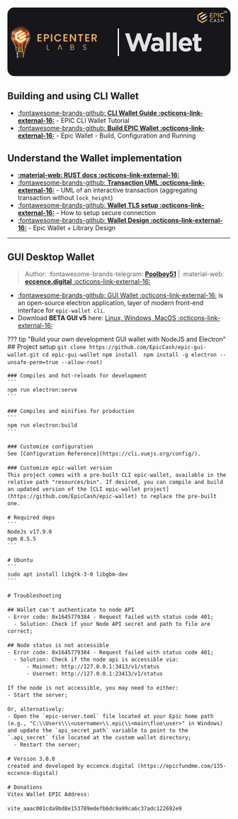 #
![img](../assets/wallet-header.png)

## Building and using CLI Wallet
- [:fontawesome-brands-github: **CLI Wallet Guide :octicons-link-external-16:**](https://github.com/EpicCash/documentation/wiki/Epic-wallet) - EPIC CLI Wallet Tutorial
- [:fontawesome-brands-github: **Build EPIC Wallet :octicons-link-external-16:**](https://github.com/EpicCash/epic-wallet/blob/master/doc/build.md) - Epic Wallet - Build, Configuration and Running

## Understand the Wallet implementation
- [**:material-web: RUST docs :octicons-link-external-16:**](https://docs.epic-radar.com/epic_wallet)
- [:fontawesome-brands-github: **Transaction UML :octicons-link-external-16:**](https://github.com/EpicCash/epic/blob/master/doc/wallet/transaction/basic-transaction-wf.png) - UML of an interactive transaction (aggregating transaction without `lock_height`)
- [:fontawesome-brands-github: **Wallet TLS setup :octicons-link-external-16:**](https://github.com/EpicCash/epic-wallet/blob/master/doc/tls-setup.md) - How to setup secure connection
- [:fontawesome-brands-github: **Wallet Design :octicons-link-external-16:**](https://github.com/EpicCash/epic-wallet/blob/emoji/doc/design/design.md) - Epic Wallet + Library Design

---

## GUI Desktop Wallet
> Author: :fontawesome-brands-telegram: [**Poolboy51**](https://t.me/poolboy51) | :material-web: [**eccence.digital** :octicons-link-external-16:](https://www.eccence.digital/)


- [:fontawesome-brands-github: GUI Wallet :octicons-link-external-16:](https://github.com/EpicCash/epic-gui-wallet) 
is an open-source electron application, layer of modern front-end interface for `epic-wallet cli`.
- Download **BETA GUI v5** here: [Linux, Windows, MacOS :octicons-link-external-16:](https://github.com/EpicCash/epic-gui-wallet/releases/tag/v5.0.2-beta) 

??? tip "Build your own development GUI wallet with NodeJS and Electron"
    ## Project setup
    ```
    git clone https://github.com/EpicCash/epic-gui-wallet.git
    cd epic-gui-wallet
    npm install 
    npm install -g electron --unsafe-perm=true --allow-root)
    ```
    
    ### Compiles and hot-reloads for development
    ```
    npm run electron:serve
    ```
    
    ### Compiles and minifies for production
    ```
    npm run electron:build
    ```
    
    ### Customize configuration
    See [Configuration Reference](https://cli.vuejs.org/config/).
    
    ### Customize epic-wallet version
    This project comes with a pre-built CLI epic-wallet, available in the relative path "resources/bin". If desired, you can compile and build an updated version of the [CLI epic-wallet project](https://github.com/EpicCash/epic-wallet) to replace the pre-built one.
    
    # Required deps
    ```
    NodeJs v17.9.0
    npm 8.5.5
    ```
    
    # Ubuntu
    ```
    sudo apt install libgtk-3-0 libgbm-dev
    ```
    
    # Troubleshooting
    
    ## Wallet can't authenticate to node API
    - Error code: 0x1645779384 - Request failed with status code 401;
      - Solution: Check if your Node API secret and path to file are correct;
    
    ## Node status is not accessible
    - Error code: 0x1645779384 - Request failed with status code 401;
      - Solution: Check if the node api is accessible via:
          - Mainnet: http://127.0.0.1:3413/v1/status
          - Usernet: http://127.0.0.1:23413/v1/status
    
    If the node is not accessible, you may need to either:
    - Start the server;
    
    Or, alternatively:
    - Open the `epic-server.toml` file located at your Epic home path (e.g., "C:\\Users\\\<username>\\.epic\\<main\floo\user>" in Windows) and update the `api_secret_path` variable to point to the `.api_secret` file located at the custom wallet directory;
      - Restart the server;
    
    # Version 3.0.0
    created and developed by eccence.digital (https://epicfundme.com/135-eccence-digital)
    
    # Donations
    Vitex Wallet EPIC Address:
    
    vite_aaac001cda9bd8e153789edefb6dc9a99ca6c37adc122692e9
